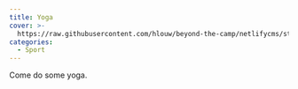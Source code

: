 ```yaml
---
title: Yoga
cover: >-
  https://raw.githubusercontent.com/hlouw/beyond-the-camp/netlifycms/static/img/library_square.jpg
categories:
  - Sport
---
```


Come do some yoga.
